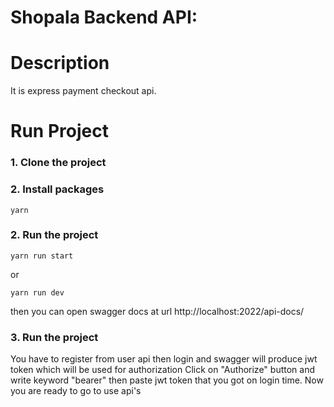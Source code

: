# Shopala Backend API:
# Description
It is express payment checkout api.
# Run Project
### 1. Clone the project

### 2. Install packages
```shell
yarn
```

### 2. Run the project
```shell
yarn run start
```
or 

```shell
yarn run dev
```

then you can open swagger docs at url http://localhost:2022/api-docs/

### 3. Run the project
You have to register from user api then login and swagger will produce jwt token which will be used for authorization
 Click on "Authorize" button and write keyword "bearer" then paste jwt token that you got on login time. Now you are ready to go to use api's

